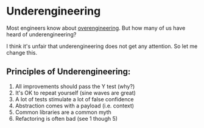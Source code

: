 # Underengineering
Most engineers know about [overengineering](https://en.wikipedia.org/wiki/Overengineering). But how many of us have heard of underengineering?

I think it's unfair that underengineering does not get any attention. So let me change this.

## Principles of Underengineering:

1. All improvements should pass the Y test (why?)
2. It's OK to repeat yourself (sine waves are great)
3. A lot of tests stimulate a lot of false confidence
4. Abstraction comes with a payload (i.e. context)
5. Common libraries are a common myth
6. Refactoring is often bad (see 1 though 5)

